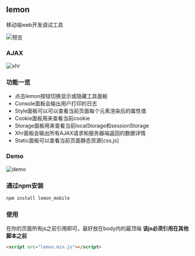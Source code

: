 ## lemon
移动端web开发调试工具

![预览](https://wangzongxu.github.io/img-cache/lemon/lemon_demo.png)

### AJAX

![xhr](https://wangzongxu.github.io/img-cache/lemon/lemon_demo2.png)

### 功能一览

* 点击lemon按钮切换显示或隐藏工具面板
* Console面板会输出用户打印的日志
* Style面板可以可以查看当前页面每个元素渲染后的属性值
* Cookie面板用来查看当前cookie
* Storage面板用来查看当前localStorage和sessionStorage
* Xhr面板会输出所有AJAX请求和服务器端返回的数据详情
* Static面板可以查看当前页面静态资源[css,js]

### Demo

![demo](https://wangzongxu.github.io/img-cache/lemon/lemon.png)

### 通过npm安装

```html
npm install lemon_mobile
```
### 使用 

在你的页面所有js之前引用即可，最好放在body内的最顶端
**该js必须引用在其他脚本之前**

```html
<script src="lemon.min.js"></script>
```
